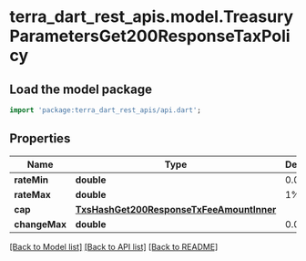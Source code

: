 # terra_dart_rest_apis.model.TreasuryParametersGet200ResponseTaxPolicy

## Load the model package
```dart
import 'package:terra_dart_rest_apis/api.dart';
```

## Properties
Name | Type | Description | Notes
------------ | ------------- | ------------- | -------------
**rateMin** | **double** | 0.05% | [optional] 
**rateMax** | **double** | 1% | [optional] 
**cap** | [**TxsHashGet200ResponseTxFeeAmountInner**](TxsHashGet200ResponseTxFeeAmountInner.md) |  | [optional] 
**changeMax** | **double** | 0.025% | [optional] 

[[Back to Model list]](../README.md#documentation-for-models) [[Back to API list]](../README.md#documentation-for-api-endpoints) [[Back to README]](../README.md)



